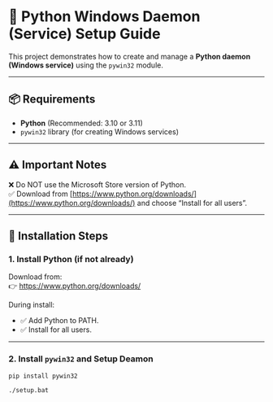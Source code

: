 # 🐍 Python Windows Daemon (Service) Setup Guide

This project demonstrates how to create and manage a **Python daemon (Windows service)** using the `pywin32` module.

---

## 📦 Requirements

- **Python** (Recommended: 3.10 or 3.11)
- `pywin32` library (for creating Windows services)

---

## ⚠️ Important Notes

❌ Do NOT use the Microsoft Store version of Python.  
✅ Download from [https://www.python.org/downloads/](https://www.python.org/downloads/) and choose “Install for all users”.

---

## 🔧 Installation Steps

### 1. Install Python (if not already)

Download from:  
👉 https://www.python.org/downloads/

During install:
- ✅ Add Python to PATH.
- ✅ Install for all users.

---

### 2. Install `pywin32` and Setup Deamon

```bash
pip install pywin32

./setup.bat

